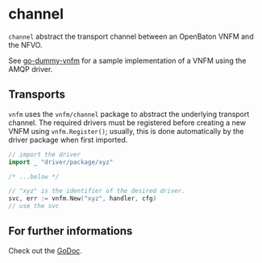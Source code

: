 # channel

`channel` abstract the transport channel between an OpenBaton VNFM and the NFVO.

See [go-dummy-vnfm] for a sample implementation of a VNFM using the AMQP driver.

## Transports

`vnfm` uses the `vnfm/channel` package to abstract the underlying transport channel.
The required drivers must be registered before creating a new VNFM using `vnfm.Register()`; usually, this is done automatically by the driver package when first imported.

```go
// import the driver
import _ "driver/package/xyz"

/* ...below */

// "xyz" is the identifier of the desired driver.
svc, err := vnfm.New("xyz", handler, cfg)
// use the svc
```

## For further informations

Check out the [GoDoc][godoc].

[godoc]: http://godoc.org/github.com/mcilloni/go-openbaton/vnfm/channel
[go-dummy-vnfm]: https://github.com/mcilloni/go-dummy-vnfm